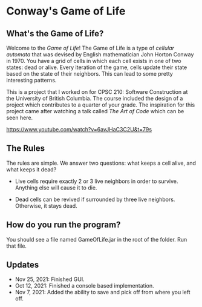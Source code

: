# Conway's Game of Life

## What's the Game of Life?

Welcome to the *Game of Life*! The Game of Life is a type of
*cellular automata* that was devised by English mathematician 
John Horton Conway in 1970. You have a grid of cells in 
which each cell exists in one of two states: dead or alive. 
Every iteration of the game, cells update their state based
on the state of their neighbors. This can lead to 
some pretty interesting patterns. 

This is a project that I worked on for CPSC 210: Software Construction at
the University of British Columbia. The course included the design of a 
project which contributes to a quarter of your grade. 
The inspiration for this project came 
after watching a talk called *The Art of Code* which can be seen here. 

https://www.youtube.com/watch?v=6avJHaC3C2U&t=79s

## The Rules

The rules are simple. We answer two questions: 
what keeps a cell alive, and what keeps it dead?

- Live cells require exactly 2 or 3 live neighbors in order
to survive. Anything else will cause it to die.
  
- Dead cells can be revived if surrounded by three live 
neighbors. Otherwise, it stays dead. 
  

## How do you run the program? 
You should see a file named GameOfLife.jar in the root of the folder. Run that file. 

## Updates
- Nov 25, 2021: Finished GUI. 
- Oct 12, 2021: Finished a console based implementation.
- Nov 7, 2021: Added the ability to save and pick off from
where you left off. 
  
